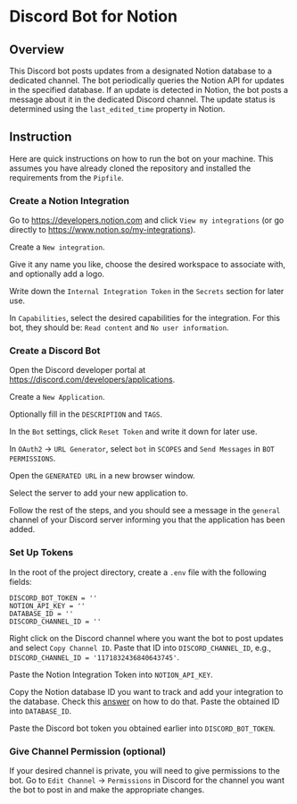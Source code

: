 # Discord Bot for Notion

## Overview

This Discord bot posts updates from a designated Notion database to a dedicated channel. The bot periodically queries the Notion API for updates in the specified database. If an update is detected in Notion, the bot posts a message about it in the dedicated Discord channel. The update status is determined using the `last_edited_time` property in Notion.

## Instruction

Here are quick instructions on how to run the bot on your machine. This assumes you have already cloned the repository and installed the requirements from the `Pipfile`.

### Create a Notion Integration

Go to <https://developers.notion.com> and click `View my integrations` (or go directly to <https://www.notion.so/my-integrations>).

Create a `New integration`.

Give it any name you like, choose the desired workspace to associate with, and optionally add a logo.

Write down the `Internal Integration Token` in the `Secrets` section for later use.

In `Capabilities`, select the desired capabilities for the integration. For this bot, they should be: `Read content` and `No user information`.

### Create a Discord Bot

Open the Discord developer portal at <https://discord.com/developers/applications>.

Create a `New Application`.

Optionally fill in the `DESCRIPTION` and `TAGS`.

In the `Bot` settings, click `Reset Token` and write it down for later use.

In `OAuth2` -> `URL Generator`, select `bot` in `SCOPES` and `Send Messages` in `BOT PERMISSIONS`.

Open the `GENERATED URL` in a new browser window.

Select the server to add your new application to.

Follow the rest of the steps, and you should see a message in the `general` channel of your Discord server informing you that the application has been added.

### Set Up Tokens

In the root of the project directory, create a `.env` file with the following fields:

``` text
DISCORD_BOT_TOKEN = ''
NOTION_API_KEY = ''
DATABASE_ID = ''
DISCORD_CHANNEL_ID = ''
```

Right click on the Discord channel where you want the bot to post updates and select `Copy Channel ID`. Paste that ID into `DISCORD_CHANNEL_ID`, e.g., `DISCORD_CHANNEL_ID = '1171832436840643745'`.

Paste the Notion Integration Token into `NOTION_API_KEY`.

Copy the Notion database ID you want to track and add your integration to the database. Check this [answer](https://stackoverflow.com/questions/67728038/where-to-find-database-id-for-my-database-in-notion) on how to do that. Paste the obtained ID into `DATABASE_ID`.

Paste the Discord bot token you obtained earlier into `DISCORD_BOT_TOKEN`.

### Give Channel Permission (optional)

If your desired channel is private, you will need to give permissions to the bot. Go to `Edit Channel` -> `Permissions` in Discord for the channel you want the bot to post in and make the appropriate changes.
